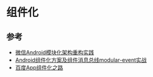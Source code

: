 # 组件化

## 参考

* [微信Android模块化架构重构实践](https://mp.weixin.qq.com/s/6Q818XA5FaHd7jJMFBG60w)
* [Android组件化方案及组件消息总线modular-event实战](https://tech.meituan.com/2018/12/20/modular-event.html)
* [百度App组件化之路](https://mp.weixin.qq.com/s/P-vREnrw4xGyhiugpzB-1Q)

